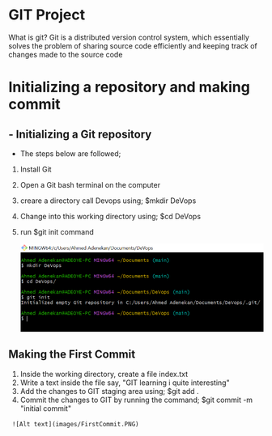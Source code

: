 # GIT Project

What is git? Git is a distributed version control system, which essentially solves the problem of sharing source code efficiently and keeping track of changes made to the source code

# Initializing a repository and making commit

## - Initializing a Git repository

  - The steps below are followed;

  1.  Install Git
  2.  Open a Git bash terminal on the computer 
  3.  creare a directory call Devops using;   $mkdir DeVops
  4.  Change into this working directory using; $cd DeVops
  5.  run  $git init command

      ![Alt text](images/gitInit.PNG)


## Making the First Commit

  1.  Inside the working directory, create a file index.txt
  2.  Write a text inside the file say, "GIT learning i quite interesting"
  3.  Add the changes to GIT staging area using; $git add .
  4.  Commit the changes to GIT by running the command; $git commit -m "initial commit"

     ![Alt text](images/FirstCommit.PNG)

     